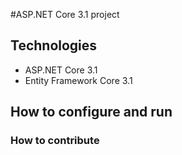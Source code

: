 #ASP.NET Core 3.1 project
## Technologies
- ASP.NET Core 3.1
- Entity Framework Core 3.1
## How to configure and run
### How to contribute